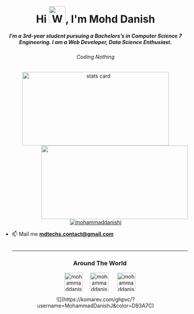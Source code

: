<h1 align="center">Hi <img src="https://raw.githubusercontent.com/nixin72/nixin72/master/wave.gif"
            alt="Waving hand animated gif" height="45" width="45" />, I'm Mohd Danish</h1>
    <h5 align="center">
        I’m a 3rd-year student pursuing a Bachelors’s in Computer Science 7 Engineering. I am a Web Developer, Data
        Science Enthusiast.
    </h5>
    <h6 align="center">Coding Nothing</h6>

<p align="center">
<a align="center" href="https://github.com/MohammadDanishJ">
            <img alt="stats card" height="200px" width="400"
                src="https://github-readme-streak-stats.herokuapp.com/?user=MohammadDanishJ&theme=radical">
            <img align="right" height="200px" width="400"
                src="https://github-readme-stats.vercel.app/api?username=MohammadDanishJ&count_private=true&theme=radical&show_icons=true" />
        </a>
</p>

<p align="center">
     <a href="https://twitter.com/mohammaddanishj" target="blank"><img
                src="https://img.shields.io/twitter/follow/mohammaddanishj?logo=twitter&style=for-the-badge"
                alt="mohammaddanishj" /></a>
</p>
                
- 📫 Mail me **mdtechs.contact@gmail.com**
    <br><br>
    <hr>

    <h3 align="center">Around The World</h3>
    <p align="center">
        <a href="https://twitter.com/mohammaddanishj" target="blank"><img align="center"
                src="https://img.icons8.com/fluency/48/000000/twitter-circled.png" alt="mohammaddanishj" height="50"
                width="50" /></a> &nbsp;&nbsp;&nbsp;
        <a href="https://instagram.com/mohammaddanishj" target="blank"><img align="center"
                src="https://img.icons8.com/fluency/64/000000/instagram-new.png" alt="mohammaddanishj" height="50"
                width="50" /></a>
        &nbsp;&nbsp;&nbsp;&nbsp;
        <a href="https://www.linkedin.com/in/mohammaddanishj/" target="blank"><img align="center"
                src="https://img.icons8.com/color/164/000000/linkedin-circled--v2.png" alt="mohammaddanishj" height="50"
                width="50" /></a>  
    </p>
<p align="center">
![](https://komarev.com/ghpvc/?username=MohammadDanishJ&color=D93A7C)
            </p>
